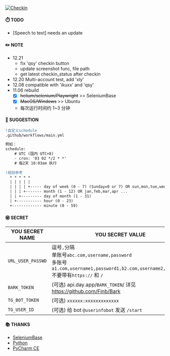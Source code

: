 [![Checkin](https://github.com/mybdye/A-checkin/actions/workflows/main.yml/badge.svg)](https://github.com/mybdye/A-checkin/actions/workflows/main.yml)
#### ⏱️ TODO
  - [Speech to text] needs an update

#### ✏️ NOTE
- 12.21
    - fix 'qsy' checkin button
    - update screenshot func, file path
    - get latest checkin_status after checkin
- 12.20 Multi-account test, add 'xly'
- 12.08 compatible with 'ikuxx' and 'qsy'
- 11.06 rebuild
    - [x] ~~helium/selenium/Playwright~~ >> SeleniumBase
    - [x] ~~MacOS/Windows~~ >> Ubuntu

    * 每次运行时间约 1~3 分钟

#### 🌟️ SUGGESTION
```diff
!自定义schedule
.github/workflows/main.yml

例如：
schedule:
    # UTC (国内 UTC+8)
    - cron: '03 02 */2 * *'   
    # 每2天 10:03am 执行
    
!规则参考
  * * * * *
  | | | | |
  | | | | +----- day of week (0 - 7) (Sunday=0 or 7) OR sun,mon,tue,wed,thu,fri,sat
  | | | +------- month (1 - 12) OR jan,feb,mar,apr ...
  | | +--------- day of month (1 - 31)
  | +----------- hour (0 - 23)
  +------------- minute (0 - 59)
```

#### ㊙️ SECRET

|YOU SECRET NAME|YOU SECRET VALUE|
|-----|--|
|`URL_USER_PASSWD`|逗号`,`分隔<br>单账号`abc.com,username,password`<br>多账号`a1.com,username1,password1,b2.com,username2,password2`<br>不要带有`https://` 和 `/` |
|`BARK_TOKEN`|(可选) api.day.app/`BARK_TOKEN`/ 详见 https://github.com/Finb/Bark|
|`TG_BOT_TOKEN`|(可选) `xxxxxx:xxxxxxxxxxxxx`|
|`TG_USER_ID`|(可选) 给 bot `@userinfobot` 发送 `/start`|

#### 📚 THANKS
- [SeleniumBase](https://github.com/seleniumbase)
- [Python](https://www.python.org/)
- [PyCharm CE](https://www.jetbrains.com/pycharm/)
